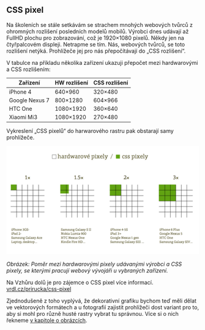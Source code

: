 ## CSS pixel 

Na školeních se stále setkávám se strachem mnohých webových tvůrců z ohromných rozlišení posledních modelů mobilů. Výrobci dnes udávají až FullHD plochu pro zobrazování, což je 1920×1080 pixelů. Někdy jen na čtyřpalcovém displeji. Netrapme se tím. Nás, webových tvůrců, se toto rozlišení netýká. Prohlížeče jej pro nás přepočítávají do „CSS rozlišení“. 

V tabulce na příkladu několika zařízení ukazuji přepočet mezi hardwarovými a CSS rozlišením:

| Zařízení | HW rozlišení| CSS rozlišení |
| -------- | ----------  | ------------- |
| iPhone 4 | 640×960 | 320×480 |
| Google Nexus 7 | 800×1280 | 604×966 |
| HTC One | 1080×1920 | 360×640 |
| Xiaomi Mi3 | 1080×1920 | 270×480 |

Vykreslení „CSS pixelů“ do harwarového rastru pak obstarají samy prohlížeče.

![CSS Pixel](dist/images/original/vdwd/css-pixel.png)

*Obrázek: Poměr mezi hardwarovými pixely udávanými výrobci a CSS pixely, se kterými pracují webový vývojáři u vybraných zařízení.*

Na Vzhůru dolů je pro zájemce o CSS pixel více informací. [vrdl.cz/prirucka/css-pixel](http://www.vzhurudolu.cz/prirucka/css-pixel)

Zjednodušeně z toho vyplývá, že dekorativní grafiku bychom teď měli dělat ve vektorových formátech a u fotografií zajistit prohlížeči dost variant pro to, aby si mohl pro různě husté rastry vybrat tu správnou. Více si o nich řekneme [v kapitole o obrázcích](kap-media.md).
